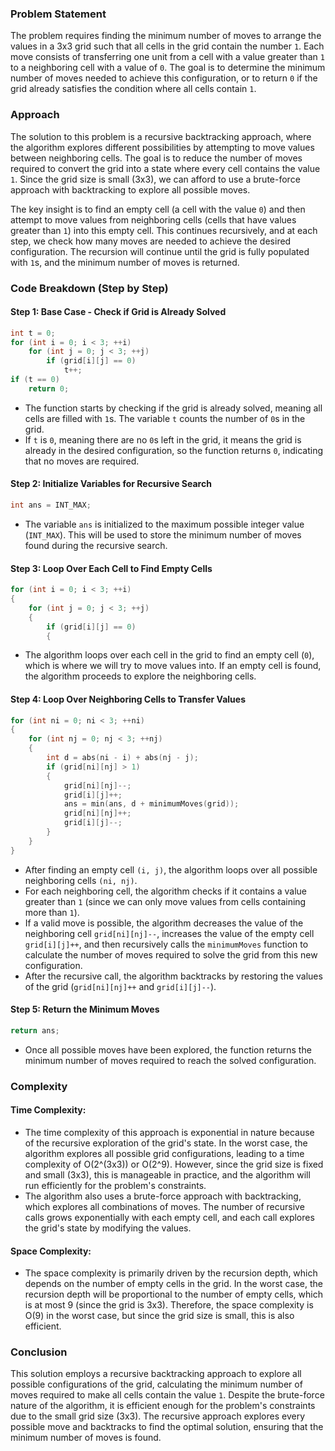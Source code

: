 ### Problem Statement

The problem requires finding the minimum number of moves to arrange the values in a 3x3 grid such that all cells in the grid contain the number `1`. Each move consists of transferring one unit from a cell with a value greater than `1` to a neighboring cell with a value of `0`. The goal is to determine the minimum number of moves needed to achieve this configuration, or to return `0` if the grid already satisfies the condition where all cells contain `1`.

### Approach

The solution to this problem is a recursive backtracking approach, where the algorithm explores different possibilities by attempting to move values between neighboring cells. The goal is to reduce the number of moves required to convert the grid into a state where every cell contains the value `1`. Since the grid size is small (3x3), we can afford to use a brute-force approach with backtracking to explore all possible moves.

The key insight is to find an empty cell (a cell with the value `0`) and then attempt to move values from neighboring cells (cells that have values greater than `1`) into this empty cell. This continues recursively, and at each step, we check how many moves are needed to achieve the desired configuration. The recursion will continue until the grid is fully populated with `1`s, and the minimum number of moves is returned.

### Code Breakdown (Step by Step)

#### Step 1: Base Case - Check if Grid is Already Solved
```cpp
int t = 0;
for (int i = 0; i < 3; ++i)
    for (int j = 0; j < 3; ++j)
        if (grid[i][j] == 0)
            t++;
if (t == 0)
    return 0;
```
- The function starts by checking if the grid is already solved, meaning all cells are filled with `1`s. The variable `t` counts the number of `0`s in the grid.
- If `t` is `0`, meaning there are no `0`s left in the grid, it means the grid is already in the desired configuration, so the function returns `0`, indicating that no moves are required.

#### Step 2: Initialize Variables for Recursive Search
```cpp
int ans = INT_MAX;
```
- The variable `ans` is initialized to the maximum possible integer value (`INT_MAX`). This will be used to store the minimum number of moves found during the recursive search.

#### Step 3: Loop Over Each Cell to Find Empty Cells
```cpp
for (int i = 0; i < 3; ++i)
{
    for (int j = 0; j < 3; ++j)
    {
        if (grid[i][j] == 0)
        {
```
- The algorithm loops over each cell in the grid to find an empty cell (`0`), which is where we will try to move values into. If an empty cell is found, the algorithm proceeds to explore the neighboring cells.

#### Step 4: Loop Over Neighboring Cells to Transfer Values
```cpp
for (int ni = 0; ni < 3; ++ni)
{
    for (int nj = 0; nj < 3; ++nj)
    {
        int d = abs(ni - i) + abs(nj - j);
        if (grid[ni][nj] > 1)
        {
            grid[ni][nj]--;
            grid[i][j]++;
            ans = min(ans, d + minimumMoves(grid));
            grid[ni][nj]++;
            grid[i][j]--;
        }
    }
}
```
- After finding an empty cell `(i, j)`, the algorithm loops over all possible neighboring cells `(ni, nj)`. 
- For each neighboring cell, the algorithm checks if it contains a value greater than `1` (since we can only move values from cells containing more than `1`).
- If a valid move is possible, the algorithm decreases the value of the neighboring cell `grid[ni][nj]--`, increases the value of the empty cell `grid[i][j]++`, and then recursively calls the `minimumMoves` function to calculate the number of moves required to solve the grid from this new configuration.
- After the recursive call, the algorithm backtracks by restoring the values of the grid (`grid[ni][nj]++` and `grid[i][j]--`).

#### Step 5: Return the Minimum Moves
```cpp
return ans;
```
- Once all possible moves have been explored, the function returns the minimum number of moves required to reach the solved configuration.

### Complexity

#### Time Complexity:
- The time complexity of this approach is exponential in nature because of the recursive exploration of the grid's state. In the worst case, the algorithm explores all possible grid configurations, leading to a time complexity of O(2^(3x3)) or O(2^9). However, since the grid size is fixed and small (3x3), this is manageable in practice, and the algorithm will run efficiently for the problem's constraints.
- The algorithm also uses a brute-force approach with backtracking, which explores all combinations of moves. The number of recursive calls grows exponentially with each empty cell, and each call explores the grid's state by modifying the values.

#### Space Complexity:
- The space complexity is primarily driven by the recursion depth, which depends on the number of empty cells in the grid. In the worst case, the recursion depth will be proportional to the number of empty cells, which is at most 9 (since the grid is 3x3). Therefore, the space complexity is O(9) in the worst case, but since the grid size is small, this is also efficient.

### Conclusion

This solution employs a recursive backtracking approach to explore all possible configurations of the grid, calculating the minimum number of moves required to make all cells contain the value `1`. Despite the brute-force nature of the algorithm, it is efficient enough for the problem's constraints due to the small grid size (3x3). The recursive approach explores every possible move and backtracks to find the optimal solution, ensuring that the minimum number of moves is found.